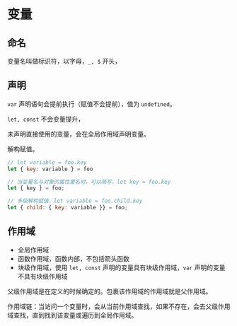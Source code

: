 # 变量

## 命名

变量名叫做标识符，以字母，`_, $` 开头，

## 声明

`var` 声明语句会提前执行（赋值不会提前），值为 `undefined`。

`let, const` 不会变量提升，

未声明直接使用的变量，会在全局作用域声明变量。

解构赋值。

```js
// let variable = foo.key
let { key: variable } = foo

// 当变量名与对象的属性重名时，可以简写，let key = foo.key
let { key } = foo;

// 多级解构赋值，let variable = foo.child.key
let { child: { key: variable }} = foo;
```

## 作用域

* 全局作用域
* 函数作用域，函数内部，不包括箭头函数
* 块级作用域，使用 `let, const` 声明的变量具有块级作用域，`var` 声明的变量不具有块级作用域

父级作用域是在定义的时候确定的。包裹该作用域的作用域就是父作用域。

作用域链：当访问一个变量时，会从当前作用域查找，如果不存在，会去父级作用域查找，直到找到该变量或遍历到全局作用域。
